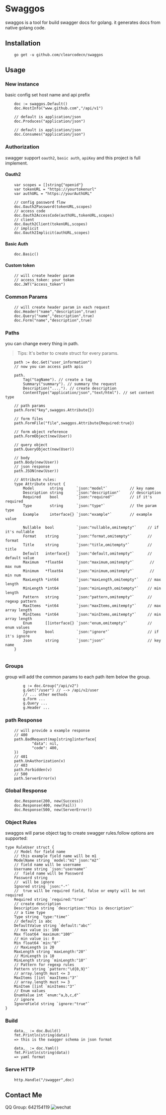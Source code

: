 # Swaggos

swaggos is a tool for build swagger docs for golang. it generates docs from native golang code. 

## Installation
```
    go get -u github.com/clearcodecn/swaggos
```

## Usage

### New instance
basic config set host name and api prefix
``` 
    doc := swaggos.Default()
    doc.HostInfo("www.github.com","/api/v1")
    
    // default is application/json
    doc.Produces("application/json")
    
    // default is application/json
    doc.Consumes("application/json")
```

### Authorization
swagger support `oauth2`, `basic auth`, `apiKey` and this project is full implement.
#### Oauth2
```
    var scopes = []string{"openid"}
    var tokenURL = "https://yourtokenurl"
    var authURL = "https://yourAuthURL"

    // config password flow
    doc.Oauth2Password(tokenURL,scopes)
    // access code
    doc.Oauth2AccessCode(authURL,tokenURL,scopes)
    // client 
    doc.Oauth2Client(tokenURL,scopes)
    // implicit
    doc.Oauth2Implicit(authURL,scopes)
```
#### Basic Auth
```
    doc.Basic()
```
#### Custom token
```
    // will create header param
    // access_token: your token
    doc.JWT("access_token")
```

### Common Params 
```
    // will create header param in each request
    doc.Header("name","description",true)
    doc.Query("name","description",true)
    doc.Form("name","description",true)
```

### Paths
you can change every thing in path. 

> Tips: It's better to create struct for every params. 

```
    path := doc.Get("user_information")
    // now you can access path apis
    
    path.
        Tag("tagName"). // create a tag 
        Summary("summary"). // summary the request
        Description("...."). // create description
        ContentType("application/json","text/html"). // set content type

    // path params 
    path.Form("key",swaggos.Attribute{})
  
    // form files
    path.FormFile("file",swaggos.Attribute{Required:true})
    
    // form object reference
    path.FormObject(new(User))

    // query object
    path.QueryObject(new(User))
    
    // body
    path.Body(new(User))
    // json response
    path.JSON(new(User))

    // Attribute rules: 
    type Attribute struct {
    	Model       string      `json:"model"`          // key name
    	Description string      `json:"description"`    // description 
    	Required    bool        `json:"required"`       // if it's required 
    	Type        string      `json:"type"`           // the param type
    	Example     interface{} `json:"example"`        // example value
    
    	Nullable  bool          `json:"nullable,omitempty"`     // if it's nullable
    	Format    string        `json:"format,omitempty"`       // format 
    	Title     string        `json:"title,omitempty"`        // title 
    	Default   interface{}   `json:"default,omitempty"`      // default value
    	Maximum   *float64      `json:"maximum,omitempty"`       // max num
    	Minimum   *float64      `json:"minimum,omitempty"`       // min num
    	MaxLength *int64        `json:"maxLength,omitempty"`    // max length
    	MinLength *int64        `json:"minLength,omitempty"`    // min length
    	Pattern   string        `json:"pattern,omitempty"`      // regexp pattern
    	MaxItems  *int64        `json:"maxItems,omitempty"`     // max array length
    	MinItems  *int64        `json:"minItems,omitempty"`     // min array length
    	Enum      []interface{} `json:"enum,omitempty"`         // enum values
    	Ignore    bool          `json:"ignore"`                 // if it's ignore
    	Json      string        `json:"json"`                   // key name
    }


```

### Groups
group will add the common params to each path item below the group.
```
    	g := doc.Group("/api/v2")
    	g.Get("/user") // --> /api/v2/user
        // ... other methods
        g.Form ...
        g.Query ...
        g.Header ...
```

### path Response
```
    // will provide a example response
    // 400 
    path.BadRequest(map[string]interface{
            "data": nil,
            "code": 400,
    })
    // 401
    path.UnAuthorization(v)
    // 403
    path.Forbidden(v)
    // 500 
    path.ServerError(v)
```

### Global Response
```
    doc.Response(200, new(Success))
    doc.Response(400, new(Fail))
    doc.Response(500, new(ServerError))
```

###  Object Rules
 swaggos will parse object tag to create swagger rules.follow options are supported:

```
type RuleUser struct {
	// Model for field name
	// this example field name will be m1
	ModelName string `model:"m1" json:"m2"`
	// field name will be username
	Username string `json:"username"`
	//  field name will be Password
	Password string
	//  will be ignore
	Ignored string `json:"-"`
	//  true will be required field, false or empty will be not required
	Required string `required:"true"`
	// create description
	Description string `description:"this is description"`
	// a time type
	Type string `type:"time"`
	// default is abc
	DefaultValue string `default:"abc"`
	// max value is: 100
	Max float64 `maximum:"100"`
	// min value is: 0
	Min float64 `min:"0"`
	// MaxLength is 20
	MaxLength string `maxLength:"20"`
	// MinLength is 10
	MinLength string `minLength:"10"`
	// Pattern for regexp rules
	Pattern string `pattern:"\d{0,9}"`
	// array.length must <= 3
	MaxItems []int `maxItems:"3"`
	// array.length must >= 3
	MinItem []int `minItems:"3"`
	// Enum values
	EnumValue int `enum:"a,b,c,d"`
	// ignore
	IgnoreField string `ignore:"true"`
}
```
 

### Build
```
    data,_ := doc.Build()
    fmt.Println(string(data))
    => this is the swagger schema in json format

    data,_ := doc.Yaml()
    fmt.Println(string(data))
    => yaml format
```

### Serve HTTP
```
    http.Handle("/swagger",doc)
```


## Contact Me
QQ Group: 642154119 
![wechat](./images/wechat.png) 